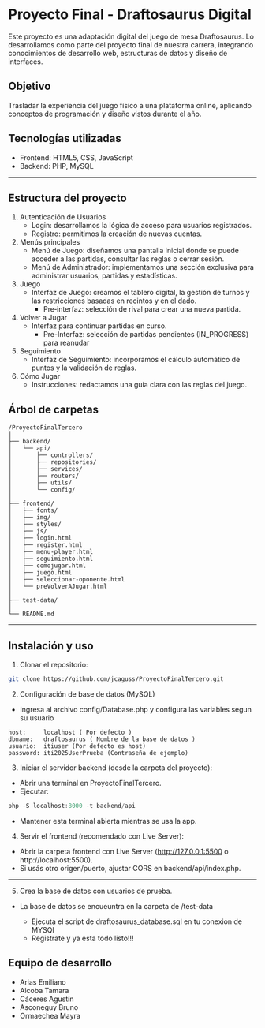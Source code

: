 # Proyecto Final - Draftosaurus Digital

Este proyecto es una adaptación digital del juego de mesa Draftosaurus. Lo desarrollamos como parte del proyecto final de nuestra carrera, integrando conocimientos de desarrollo web, estructuras de datos y diseño de interfaces.

## Objetivo

Trasladar la experiencia del juego físico a una plataforma online, aplicando conceptos de programación y diseño vistos durante el año.

## Tecnologías utilizadas

- Frontend: HTML5, CSS, JavaScript
- Backend: PHP, MySQL

---

## Estructura del proyecto

1. Autenticación de Usuarios
   - Login: desarrollamos la lógica de acceso para usuarios registrados.
   - Registro: permitimos la creación de nuevas cuentas.
2. Menús principales
   - Menú de Juego: diseñamos una pantalla inicial donde se puede acceder a las partidas, consultar las reglas o cerrar sesión.
   - Menú de Administrador: implementamos una sección exclusiva para administrar usuarios, partidas y estadísticas.
3. Juego
   - Interfaz de Juego: creamos el tablero digital, la gestión de turnos y las restricciones basadas en recintos y en el dado.
     - Pre‑interfaz: selección de rival para crear una nueva partida.
4. Volver a Jugar
   - Interfaz para continuar partidas en curso.
     - Pre-Interfaz: selección de partidas pendientes (IN_PROGRESS) para reanudar
5. Seguimiento
   - Interfaz de Seguimiento: incorporamos el cálculo automático de puntos y la validación de reglas.
6. Cómo Jugar
   - Instrucciones: redactamos una guía clara con las reglas del juego.

## Árbol de carpetas

```
/ProyectoFinalTercero
│
├── backend/
│   └── api/
│       ├── controllers/
│       ├── repositories/
│       ├── services/
│       ├── routers/
│       ├── utils/
│       └── config/
│
├── frontend/
│   ├── fonts/
│   ├── img/
│   ├── styles/
│   ├── js/
│   ├── login.html
│   ├── register.html
│   ├── menu-player.html
│   ├── seguimiento.html
│   ├── comojugar.html
│   ├── juego.html
│   ├── seleccionar-oponente.html
│   └── preVolverAJugar.html
│
├── test-data/
│
└── README.md
```

---

## Instalación y uso

1. Clonar el repositorio:

```bash
git clone https://github.com/jcaguss/ProyectoFinalTercero.git
```

2. Configuración de base de datos (MySQL)

- Ingresa al archivo config/Database.php y configura las variables segun su usuario

```
host:     localhost ( Por defecto )
dbname:   draftosaurus ( Nombre de la base de datos )
usuario:  itiuser (Por defecto es host)
password: iti2025UserPrueba (Contraseña de ejemplo)
```

3. Iniciar el servidor backend (desde la carpeta del proyecto):

- Abrir una terminal en ProyectoFinalTercero.
- Ejecutar:

```powershell
php -S localhost:8000 -t backend/api
```

- Mantener esta terminal abierta mientras se usa la app.

4. Servir el frontend (recomendado con Live Server):

- Abrir la carpeta frontend con Live Server (http://127.0.0.1:5500 o http://localhost:5500).
- Si usás otro origen/puerto, ajustar CORS en backend/api/index.php.

---

5. Crea la base de datos con usuarios de prueba.

- La base de datos se encueuntra en la carpeta de /test-data

  - Ejecuta el script de draftosaurus_database.sql en tu conexion de MYSQl
  - Registrate y ya esta todo listo!!!

## Equipo de desarrollo

- Arias Emiliano
- Alcoba Tamara
- Cáceres Agustín
- Asconeguy Bruno
- Ormaechea Mayra
